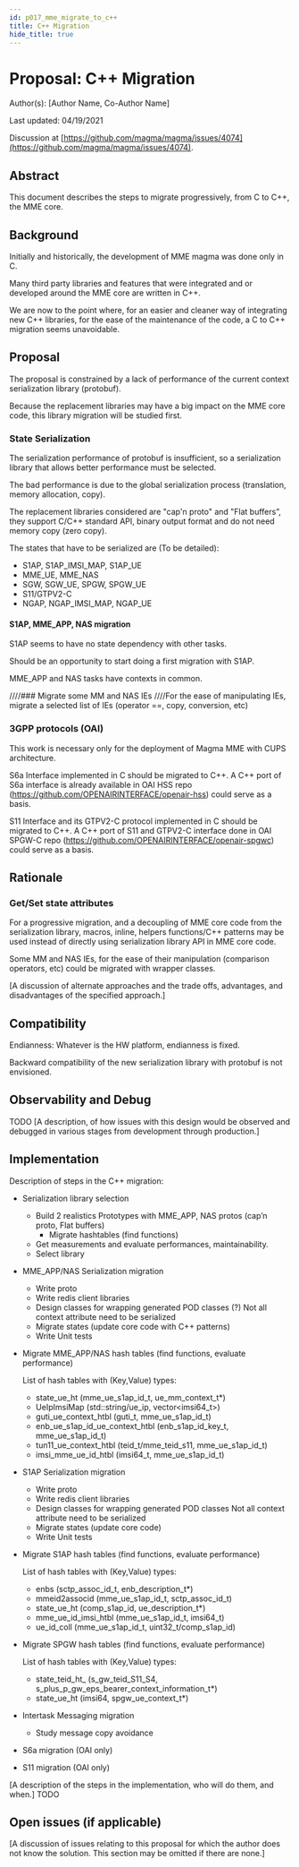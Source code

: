 ```yaml
---
id: p017_mme_migrate_to_c++
title: C++ Migration
hide_title: true
---
```



# Proposal: C++ Migration

Author(s): [Author Name, Co-Author Name]

Last updated: 04/19/2021

Discussion at
[https://github.com/magma/magma/issues/4074](https://github.com/magma/magma/issues/4074).

## Abstract

This document describes the steps to migrate progressively, from C to C++, the MME core.

## Background

Initially and historically, the development of MME magma was done only in C.

Many third party libraries and features that were integrated and or developed around the MME core are written in C++.

We are now to the point where, for an easier and cleaner way of integrating new C++ libraries, for the ease of the maintenance of the code, a C to C++ migration seems unavoidable.

## Proposal

The proposal is constrained by a lack of performance of the current context serialization library (protobuf).
 
Because the replacement libraries may have a big impact on the MME core code, this library migration will be studied first.


### State Serialization
The serialization performance of protobuf is insufficient, so a serialization library that allows better performance must be selected.

The bad performance is due to the global serialization process (translation, memory allocation, copy).

The replacement libraries considered are "cap'n proto" and "Flat buffers”, they support C/C++ standard API, binary output format and do not need memory copy (zero copy).


The states that have to be serialized are (To be detailed):
- S1AP, S1AP_IMSI_MAP, S1AP_UE
- MME_UE, MME_NAS
- SGW, SGW_UE, SPGW, SPGW_UE
- S11/GTPV2-C
- NGAP, NGAP_IMSI_MAP, NGAP_UE

#### S1AP, MME_APP, NAS migration

 S1AP seems to have no state dependency with other tasks.
 
 Should be an opportunity to start doing a first migration with S1AP.

 MME_APP and NAS tasks have contexts in common.
 

////### Migrate some MM and NAS IEs
////For the ease of manipulating IEs, migrate a selected list of IEs (operator ==, copy, conversion, etc)


### 3GPP protocols (OAI)
This work is necessary only for the deployment of Magma MME with CUPS architecture.

S6a Interface implemented in C should be migrated to C++.
A C++ port of S6a interface is already available in OAI HSS repo (https://github.com/OPENAIRINTERFACE/openair-hss) could serve as a basis.

S11 Interface and its GTPV2-C protocol implemented in C should be migrated to C++.
A C++ port of S11 and GTPV2-C interface done in OAI SPGW-C repo (https://github.com/OPENAIRINTERFACE/openair-spgwc) could serve as a basis.


## Rationale

### Get/Set state attributes

For a progressive migration, and a decoupling of MME core code from the serialization library, macros, inline, helpers functions/C++ patterns may be used instead of directly using serialization library API in MME core code.

Some MM and NAS IEs, for the ease of their manipulation (comparison operators, etc) could be migrated with wrapper classes.

[A discussion of alternate approaches and the trade offs, advantages, and
disadvantages of the specified approach.]

## Compatibility

Endianness: Whatever is the HW platform, endianness is fixed.

Backward compatibility of the new serialization library with protobuf is not envisioned.

## Observability and Debug

TODO
[A description, of how issues with this design would be observed and debugged
in various stages from development through production.]

## Implementation

  Description of steps in the C++ migration:
 
* Serialization library selection
    * Build 2 realistics Prototypes with MME_APP, NAS protos (cap’n proto, Flat buffers)
        * Migrate hashtables (find functions)
    * Get measurements and evaluate performances, maintainability.
    * Select library
* MME_APP/NAS Serialization migration
    * Write proto
    * Write redis client libraries
    * Design classes for wrapping generated POD classes (?)
    	Not all context attribute need to be serialized
    * Migrate states (update core code with C++ patterns)
    * Write Unit tests
* Migrate MME_APP/NAS hash tables (find functions, evaluate performance)

  List of hash tables with (Key,Value) types:
    * state_ue_ht            (mme_ue_s1ap_id_t, ue_mm_context_t*)
    * UeIpImsiMap            (std::string/ue_ip, vector<imsi64_t>)
    * guti_ue_context_htbl   (guti_t, mme_ue_s1ap_id_t)
    * enb_ue_s1ap_id_ue_context_htbl (enb_s1ap_id_key_t, mme_ue_s1ap_id_t)
    * tun11_ue_context_htbl  (teid_t/mme_teid_s11, mme_ue_s1ap_id_t)
    * imsi_mme_ue_id_htbl    (imsi64_t, mme_ue_s1ap_id_t)
* S1AP Serialization migration
    * Write proto
    * Write redis client libraries
    * Design classes for wrapping generated POD classes 
    	Not all context attribute need to be serialized
    * Migrate states (update core code)
    * Write Unit tests
* Migrate S1AP hash tables (find functions, evaluate performance)

  List of hash tables with (Key,Value) types:
    * enbs                   (sctp_assoc_id_t, enb_description_t*)
    * mmeid2associd          (mme_ue_s1ap_id_t, sctp_assoc_id_t)
    * state_ue_ht            (comp_s1ap_id, ue_description_t*)
    * mme_ue_id_imsi_htbl    (mme_ue_s1ap_id_t, imsi64_t)
    * ue_id_coll             (mme_ue_s1ap_id_t, uint32_t/comp_s1ap_id)
* Migrate SPGW hash tables (find functions, evaluate performance)

  List of hash tables with (Key,Value) types:
    * state_teid_ht_         (s_gw_teid_S11_S4, s_plus_p_gw_eps_bearer_context_information_t*)
    * state_ue_ht            (imsi64, spgw_ue_context_t*)  
* Intertask Messaging migration
    * Study message copy avoidance
* S6a migration (OAI only)
* S11 migration (OAI only)
 
[A description of the steps in the implementation, who will do them, and when.] TODO

## Open issues (if applicable)

[A discussion of issues relating to this proposal for which the author does not
know the solution. This section may be omitted if there are none.]

